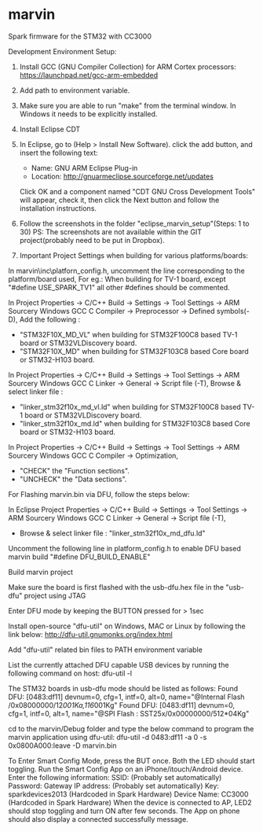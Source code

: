 # marvin

Spark firmware for the STM32 with CC3000

Development Environment Setup:

1. Install GCC (GNU Compiler Collection) for ARM Cortex processors:
	 https://launchpad.net/gcc-arm-embedded

2. Add path to environment variable.

3. Make sure you are able to run "make" from the terminal window.
   In Windows it needs to be explicitly installed.

4. Install Eclipse CDT

5. In Eclipse, go to (Help > Install New Software).
   click the add button, and insert the following text:

   * Name: GNU ARM Eclipse Plug-in
   * Location: http://gnuarmeclipse.sourceforge.net/updates

   Click OK and a component named "CDT GNU Cross Development Tools" will appear,
   check it, then click the Next button and follow the installation instructions.

6. Follow the screenshots in the folder "eclipse_marvin_setup"(Steps: 1 to 30)
   PS: The screenshots are not available within the GIT project(probably need to be put in Dropbox).
   
7. Important Project Settings when building for various platforms/boards:

In marvin\inc\platforn_config.h, uncomment the line corresponding to the platform/board used,
For eg.: When building for TV-1 board, except "#define USE_SPARK_TV1" all other #defines should be commented.

In Project Properties -> C/C++ Build -> Settings -> Tool Settings -> ARM Sourcery Windows GCC C Compiler -> Preprocessor -> Defined symbols(-D), Add the following :
* "STM32F10X_MD_VL" when building for STM32F100C8 based TV-1 board or STM32VLDiscovery board.
* "STM32F10X_MD" when building for STM32F103C8 based Core board or STM32-H103 board.

In Project Properties -> C/C++ Build -> Settings -> Tool Settings -> ARM Sourcery Windows GCC C Linker -> General -> Script file (-T), Browse & select linker file :
* "linker_stm32f10x_md_vl.ld" when building for STM32F100C8 based TV-1 board or STM32VLDiscovery board.
* "linker_stm32f10x_md.ld" when building for STM32F103C8 based Core board or STM32-H103 board.

In Project Properties -> C/C++ Build -> Settings -> Tool Settings -> ARM Sourcery Windows GCC C Compiler -> Optimization,
* "CHECK" the "Function sections".
* "UNCHECK" the "Data sections".

For Flashing marvin.bin via DFU, follow the steps below:

In Eclipse Project Properties -> C/C++ Build -> Settings -> Tool Settings -> ARM Sourcery Windows GCC C Linker -> General -> Script file (-T),
* Browse & select linker file : "linker_stm32f10x_md_dfu.ld"

Uncomment the following line in platform_config.h to enable DFU based marvin build
"#define DFU_BUILD_ENABLE"

Build marvin project

Make sure the board is first flashed with the usb-dfu.hex file in the "usb-dfu" project using JTAG

Enter DFU mode by keeping the BUTTON pressed for > 1sec

Install open-source "dfu-util" on Windows, MAC or Linux by following the link below:
http://dfu-util.gnumonks.org/index.html

Add "dfu-util" related bin files to PATH environment variable

List the currently attached DFU capable USB devices by running the following command on host:
dfu-util -l

The STM32 boards in usb-dfu mode should be listed as follows:
Found DFU: [0483:df11] devnum=0, cfg=1, intf=0, alt=0, name="@Internal Flash  /0x08000000/12*001Ka,116*001Kg"
Found DFU: [0483:df11] devnum=0, cfg=1, intf=0, alt=1, name="@SPI Flash : SST25x/0x00000000/512*04Kg"

cd to the marvin/Debug folder and type the below command to program the marvin application using dfu-util:
dfu-util -d 0483:df11 -a 0 -s 0x0800A000:leave -D marvin.bin

To Enter Smart Config Mode, press the BUT once.
Both the LED should start toggling.
Run the Smart Config App on an iPhone/itouch/Android device.
Enter the following information:
SSID: (Probably set automatically)
Password:
Gateway IP address: (Probably set automatically)
Key: sparkdevices2013 (Hardcoded in Spark Hardware)
Device Name: CC3000 (Hardcoded in Spark Hardware)
When the device is connected to AP, LED2 should stop toggling and turn ON after few seconds.
The App on phone should also display a connected successfully message.
